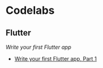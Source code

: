 # Codelabs 

## Flutter

*Write your first Flutter app*

- [Write your first Flutter app, Part 1](./flutter/write-1st-app-1/)


